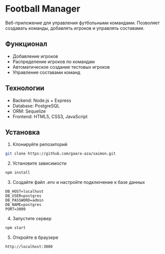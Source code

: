 # Football Manager

Веб-приложение для управления футбольными командами. Позволяет создавать команды, добавлять игроков и управлять составами.

## Функционал

- Добавление игроков
- Распределение игроков по командам
- Автоматическое создание тестовых игроков
- Управление составами команд

## Технологии

- Backend: Node.js + Express
- Database: PostgreSQL
- ORM: Sequelize
- Frontend: HTML5, CSS3, JavaScript

## Установка

1. Клонируйте репозиторий
```bash
git clone https://github.com/gaara-aza/saimon.git
```

2. Установите зависимости
```bash
npm install
```

3. Создайте файл .env и настройте подключение к базе данных
```
DB_HOST=localhost
DB_USER=postgres
DB_PASSWORD=admin
DB_NAME=postgres
PORT=3000
```

4. Запустите сервер
```bash
npm start
```

5. Откройте в браузере
```
http://localhost:3000
```
